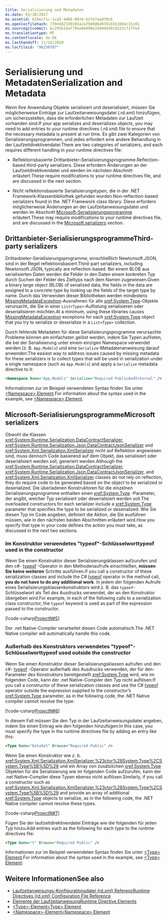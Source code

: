 ```yaml
---
title: Serialisierung und Metadaten
ms.date: 03/30/2017
ms.assetid: 619ecf1c-1ca5-4d66-8934-62fe7aad78c6
ms.openlocfilehash: 739d482330103a2a79d0d640781b5516bbc15c01
ms.sourcegitcommit: bc293b14af795e0e999e3304dd40c0222cf2ffe4
ms.translationtype: MT
ms.contentlocale: de-DE
ms.lasthandoff: 11/26/2020
ms.locfileid: "96250787"
---
```

# <a name="serialization-and-metadata"></a><span data-ttu-id="4e9e4-102">Serialisierung und Metadaten</span><span class="sxs-lookup"><span data-stu-id="4e9e4-102">Serialization and Metadata</span></span>

<span data-ttu-id="4e9e4-103">Wenn Ihre Anwendung Objekte serialisiert und deserialisiert, müssen Sie möglicherweise Einträge zur Laufzeitanweisungsdatei (.rd.xml) hinzufügen, um sicherzustellen, dass die erforderlichen Metadaten zur Laufzeit vorhanden sind.</span><span class="sxs-lookup"><span data-stu-id="4e9e4-103">If your app serializes and deserializes objects, you may need to add entries to your runtime directives (.rd.xml) file to ensure that the necessary metadata is present at run time.</span></span> <span data-ttu-id="4e9e4-104">Es gibt zwei Kategorien von Serialisierungsprogrammen, und jedes erfordert eine andere Behandlung in der Laufzeitdirektivendatei:</span><span class="sxs-lookup"><span data-stu-id="4e9e4-104">There are two categories of serializers, and each requires different handling in your runtime directives file:</span></span>  
  
- <span data-ttu-id="4e9e4-105">Reflektionsbasierte Drittanbieter-Serialisierungsprogramme.</span><span class="sxs-lookup"><span data-stu-id="4e9e4-105">Reflection-based third-party serializers.</span></span> <span data-ttu-id="4e9e4-106">Diese erfordern Änderungen an der Laufzeitdirektivendatei und werden im nächsten Abschnitt erläutert.</span><span class="sxs-lookup"><span data-stu-id="4e9e4-106">These require modifications to your runtime directives file, and are discussed in the next section.</span></span>  
  
- <span data-ttu-id="4e9e4-107">Nicht reflektionsbasierte Serialisierungstypen, die in der .NET Framework-Klassenbibliothek gefunden wurden.</span><span class="sxs-lookup"><span data-stu-id="4e9e4-107">Non-reflection-based serializers found in the .NET Framework class library.</span></span> <span data-ttu-id="4e9e4-108">Diese erfordern möglicherweise Änderungen an der Laufzeitanweisungsdatei und werden im Abschnitt [Microsoft-Serialisierungsprogramme](#Microsoft) erläutert.</span><span class="sxs-lookup"><span data-stu-id="4e9e4-108">These may require modifications to your runtime directives file, and are discussed in the [Microsoft serializers](#Microsoft) section.</span></span>  
  
<a name="ThirdParty"></a>

## <a name="third-party-serializers"></a><span data-ttu-id="4e9e4-109">Drittanbieter-Serialisierungsprogramme</span><span class="sxs-lookup"><span data-stu-id="4e9e4-109">Third-party serializers</span></span>

 <span data-ttu-id="4e9e4-110">Drittanbieter-Serialisierungsprogramme, einschließlich Newtonsoft.JSON, sind in der Regel reflektionsbasiert.</span><span class="sxs-lookup"><span data-stu-id="4e9e4-110">Third-part serializers, including Newtonsoft.JSON, typically are reflection-based.</span></span> <span data-ttu-id="4e9e4-111">Bei einem BLOB aus serialisierten Daten werden die Felder in den Daten einem konkreten Typ durch Suchen der Felder des Zieltyps nach dem Namen zugewiesen.</span><span class="sxs-lookup"><span data-stu-id="4e9e4-111">Given a binary large object (BLOB) of serialized data, the fields in the data are assigned to a concrete type by looking up the fields of the target type by name.</span></span> <span data-ttu-id="4e9e4-112">Durch das Verwenden dieser Bibliotheken werden mindestens [MissingMetadataException](missingmetadataexception-class-net-native.md)-Ausnahmen für alle <xref:System.Type>-Objekte verursacht, die Sie in einer `List<Type>`-Auflistung serialisieren oder deserialisieren möchten.</span><span class="sxs-lookup"><span data-stu-id="4e9e4-112">At a minimum, using these libraries causes [MissingMetadataException](missingmetadataexception-class-net-native.md) exceptions for each <xref:System.Type> object that you try to serialize or deserialize in a `List<Type>` collection.</span></span>  
  
 <span data-ttu-id="4e9e4-113">Durch fehlende Metadaten für diese Serialisierungsprogramme verursachte Probleme können am einfachsten gelöst werden, indem Sie Typen auflisten, die bei der Serialisierung unter einem einzigen Namespace verwendet werden (z. B. `App.Models`) und eine `Serialize`-Metadatenanweisung darauf anwenden:</span><span class="sxs-lookup"><span data-stu-id="4e9e4-113">The easiest way to address issues caused by missing metadata for these serializers is to collect types that will be used in serialization under a single namespace (such as `App.Models`) and apply a `Serialize` metadata directive to it:</span></span>  
  
```xml  
<Namespace Name="App.Models" Serialize="Required PublicAndInternal" />  
```  
  
 <span data-ttu-id="4e9e4-114">Informationen zur im Beispiel verwendeten Syntax finden Sie unter [ \<Namespace> Element](namespace-element-net-native.md).</span><span class="sxs-lookup"><span data-stu-id="4e9e4-114">For information about the syntax used in the example, see [\<Namespace> Element](namespace-element-net-native.md).</span></span>  
  
<a name="Microsoft"></a>

## <a name="microsoft-serializers"></a><span data-ttu-id="4e9e4-115">Microsoft-Serialisierungsprogramme</span><span class="sxs-lookup"><span data-stu-id="4e9e4-115">Microsoft serializers</span></span>

 <span data-ttu-id="4e9e4-116">Obwohl die Klassen <xref:System.Runtime.Serialization.DataContractSerializer>, <xref:System.Runtime.Serialization.Json.DataContractJsonSerializer> und <xref:System.Xml.Serialization.XmlSerializer> nicht auf Reflektion angewiesen sind, muss dennoch Code basierend auf dem Objekt, das serialisiert oder deserialisiert werden soll, generiert werden.</span><span class="sxs-lookup"><span data-stu-id="4e9e4-116">Although the <xref:System.Runtime.Serialization.DataContractSerializer>, <xref:System.Runtime.Serialization.Json.DataContractJsonSerializer>, and <xref:System.Xml.Serialization.XmlSerializer> classes do not rely on reflection, they do require code to be generated based on the object to be serialized or deserialized.</span></span> <span data-ttu-id="4e9e4-117">Die überladenen Konstruktoren für die einzelnen Serialisierungsprogramme enthalten einen <xref:System.Type> -Parameter, der angibt, welcher Typ serialisiert oder deserialisiert werden soll.</span><span class="sxs-lookup"><span data-stu-id="4e9e4-117">The overloaded constructors for each serializer include a <xref:System.Type> parameter that specifies the type to be serialized or deserialized.</span></span> <span data-ttu-id="4e9e4-118">Wie Sie diesen Typ im Code angeben, definiert die Aktion, die Sie ausführen müssen, wie in den nächsten beiden Abschnitten erläutert wird.</span><span class="sxs-lookup"><span data-stu-id="4e9e4-118">How you specify that type in your code defines the action you must take, as discussed in the next two sections.</span></span>  
  
### <a name="typeof-used-in-the-constructor"></a><span data-ttu-id="4e9e4-119">Im Konstruktor verwendetes "typeof"-Schlüsselwort</span><span class="sxs-lookup"><span data-stu-id="4e9e4-119">typeof used in the constructor</span></span>

 <span data-ttu-id="4e9e4-120">Wenn Sie einen Konstruktor dieser Serialisierungsklassen aufzurufen und den c#- [typeof](../../csharp/language-reference/operators/type-testing-and-cast.md#typeof-operator) -Operator in den Methodenaufrufe einschließen, **müssen Sie keine weiteren** Schritte ausführen.</span><span class="sxs-lookup"><span data-stu-id="4e9e4-120">If you call a constructor of these serialization classes and include the C# [typeof](../../csharp/language-reference/operators/type-testing-and-cast.md#typeof-operator) operator in the method call, **you do not have to do any additional work**.</span></span> <span data-ttu-id="4e9e4-121">In jedem der folgenden Aufrufe eines Serialisierungsklassenkonstruktors wird z. B. das `typeof`-Schlüsselwort als Teil des Ausdrucks verwendet, der an den Konstruktor übergeben wird.</span><span class="sxs-lookup"><span data-stu-id="4e9e4-121">For example, in each of the following calls to a serialization class constructor, the `typeof` keyword is used as part of the expression passed to the constructor.</span></span>  
  
 [!code-csharp[ProjectN#5](../../../samples/snippets/csharp/VS_Snippets_CLR/projectn/cs/serialize1.cs#5)]  
  
 <span data-ttu-id="4e9e4-122">Der .net Native-Compiler verarbeitet diesen Code automatisch.</span><span class="sxs-lookup"><span data-stu-id="4e9e4-122">The .NET Native compiler will automatically handle this code.</span></span>  
  
### <a name="typeof-used-outside-the-constructor"></a><span data-ttu-id="4e9e4-123">Außerhalb des Konstruktors verwendetes "typeof"-Schlüsselwort</span><span class="sxs-lookup"><span data-stu-id="4e9e4-123">typeof used outside the constructor</span></span>

 <span data-ttu-id="4e9e4-124">Wenn Sie einen Konstruktor dieser Serialisierungsklassen aufrufen und den c#- [typeof](../../csharp/language-reference/operators/type-testing-and-cast.md#typeof-operator) -Operator außerhalb des Ausdrucks verwenden, der für den-Parameter des Konstruktors bereitgestellt <xref:System.Type> wird, wie im folgenden Code, kann der .net Native-Compiler den Typ nicht auflösen:</span><span class="sxs-lookup"><span data-stu-id="4e9e4-124">If you call a constructor of these serialization classes and use the C# [typeof](../../csharp/language-reference/operators/type-testing-and-cast.md#typeof-operator) operator outside the expression supplied to the constructor’s <xref:System.Type> parameter, as in the following code, the .NET Native compiler cannot resolve the type:</span></span>  
  
 [!code-csharp[ProjectN#6](../../../samples/snippets/csharp/VS_Snippets_CLR/projectn/cs/serialize1.cs#6)]  
  
 <span data-ttu-id="4e9e4-125">In diesem Fall müssen Sie den Typ in der Laufzeitanweisungsdatei angeben, indem Sie einen Eintrag wie den folgenden hinzufügen:</span><span class="sxs-lookup"><span data-stu-id="4e9e4-125">In this case, you must specify the type in the runtime directives file by adding an entry like this:</span></span>  
  
```xml  
<Type Name="DataSet" Browse="Required Public" />  
```  
  
 <span data-ttu-id="4e9e4-126">Wenn Sie einen Konstruktor wie z. b. <xref:System.Xml.Serialization.XmlSerializer.%23ctor%28System.Type%2CSystem.Type%5B%5D%29> und ein Array von zusätzlichen <xref:System.Type> Objekten für die Serialisierung wie im folgenden Code aufzurufen, kann der .net Native-Compiler diese Typen ebenso nicht auflösen.</span><span class="sxs-lookup"><span data-stu-id="4e9e4-126">Similarly, if you call a constructor such as <xref:System.Xml.Serialization.XmlSerializer.%23ctor%28System.Type%2CSystem.Type%5B%5D%29> and provide an array of additional <xref:System.Type> objects to serialize, as in the following code, the .NET Native compiler cannot resolve these types.</span></span>  
  
 [!code-csharp[ProjectN#7](../../../samples/snippets/csharp/VS_Snippets_CLR/projectn/cs/serialize1.cs#7)]  
  
<span data-ttu-id="4e9e4-127">Fügen Sie der laufzeitdirektivendatei Einträge wie die folgenden für jeden Typ hinzu:</span><span class="sxs-lookup"><span data-stu-id="4e9e4-127">Add entries such as the following for each type to the runtime directives file:</span></span>  
  
```xml  
<Type Name="t" Browse="Required Public" />  
```  
  
<span data-ttu-id="4e9e4-128">Informationen zur im Beispiel verwendeten Syntax finden Sie unter [ \<Type> Element](type-element-net-native.md).</span><span class="sxs-lookup"><span data-stu-id="4e9e4-128">For information about the syntax used in the example, see [\<Type> Element](type-element-net-native.md).</span></span>  
  
## <a name="see-also"></a><span data-ttu-id="4e9e4-129">Weitere Informationen</span><span class="sxs-lookup"><span data-stu-id="4e9e4-129">See also</span></span>

- [<span data-ttu-id="4e9e4-130">Laufzeitanweisungs-Konfigurationsdatei (rd.xml) Referenz</span><span class="sxs-lookup"><span data-stu-id="4e9e4-130">Runtime Directives (rd.xml) Configuration File Reference</span></span>](runtime-directives-rd-xml-configuration-file-reference.md)
- [<span data-ttu-id="4e9e4-131">Elemente der Laufzeitanweisung</span><span class="sxs-lookup"><span data-stu-id="4e9e4-131">Runtime Directive Elements</span></span>](runtime-directive-elements.md)
- [<span data-ttu-id="4e9e4-132">\<Type>-Element</span><span class="sxs-lookup"><span data-stu-id="4e9e4-132">\<Type> Element</span></span>](type-element-net-native.md)
- [<span data-ttu-id="4e9e4-133">\<Namespace>-Element</span><span class="sxs-lookup"><span data-stu-id="4e9e4-133">\<Namespace> Element</span></span>](namespace-element-net-native.md)
